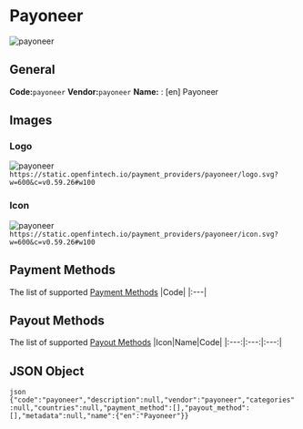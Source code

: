 # Payoneer 
![payoneer](https://static.openfintech.io/payment_providers/payoneer/logo.svg?w=600&c=v0.59.26#w100) 
## General 
**Code:**`payoneer` 
**Vendor:**`payoneer` 
**Name:** 
:	[en] Payoneer 
## Images 
### Logo 
![payoneer](https://static.openfintech.io/payment_providers/payoneer/logo.svg?w=600&c=v0.59.26#w100) 
``` https://static.openfintech.io/payment_providers/payoneer/logo.svg?w=600&c=v0.59.26#w100 ``` 
### Icon 
![payoneer](https://static.openfintech.io/payment_providers/payoneer/icon.svg?w=600&c=v0.59.26#w100) 
``` https://static.openfintech.io/payment_providers/payoneer/icon.svg?w=600&c=v0.59.26#w100 ``` 
## Payment Methods 
The list of supported [Payment Methods](#) 
|Code| 
|:---| 
 
## Payout Methods 
The list of supported [Payout Methods](#) 
|Icon|Name|Code| 
|:---:|:---:|:---:| 
 
## JSON Object 
```json {"code":"payoneer","description":null,"vendor":"payoneer","categories":null,"countries":null,"payment_method":[],"payout_method":[],"metadata":null,"name":{"en":"Payoneer"}} ``` 
